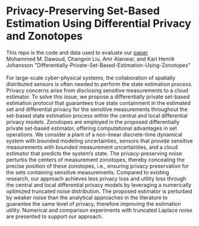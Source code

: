 # Privacy-Preserving Set-Based Estimation Using Differential Privacy and Zonotopes
This repo is the code and data used to evaluate our [paper]() <br />
Mohammed M. Dawoud, Changxin Liu, Amr Alanwar, and Karl Henrik Johansson "Differentially-Private-Set-Based-Estimation-Using-Zonotopes"<br />
<br />
For large-scale cyber-physical systems, the collaboration of spatially distributed sensors is often needed to perform the state estimation process. Privacy concerns arise from disclosing sensitive measurements to a cloud estimator. To solve this issue, we propose a differentially private set-based estimation protocol that guarantees true state containment in the estimated set and differential privacy for the sensitive measurements throughout the set-based state estimation process within the central and local differential privacy models. Zonotopes are employed in the proposed differentially private set-based estimator, offering computational advantages in set operations. We consider a plant of a non-linear discrete-time dynamical system with bounded modeling uncertainties, sensors that provide sensitive measurements with bounded measurement uncertainties, and a cloud estimator that predicts the system’s state. The privacy-preserving noise perturbs the centers of measurement zonotopes, thereby concealing the precise position of these zonotopes, i.e., ensuring privacy preservation for the sets containing sensitive measurements. Compared to existing research, our approach achieves less privacy loss and utility loss through the central and local differential privacy models by leveraging a numerically optimized truncated noise distribution. The proposed estimator is perturbed by weaker noise than the analytical approaches in the literature to guarantee the same level of privacy, therefore improving the estimation utility. Numerical and comparison experiments with truncated Laplace noise are presented to support our approach.<br />

